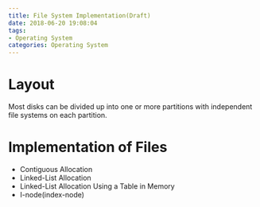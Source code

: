 ```yaml
---
title: File System Implementation(Draft)
date: 2018-06-20 19:08:04
tags: 
- Operating System
categories: Operating System
---
```

#   Layout
Most disks can be divided up into one or more partitions with independent file systems on each partition.

#   Implementation of Files
*   Contiguous Allocation
*   Linked-List Allocation
*   Linked-List Allocation Using a Table in Memory
*   I-node(index-node)